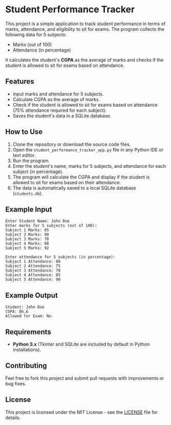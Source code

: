 
# Student Performance Tracker

This project is a simple application to track student performance in terms of marks, attendance, and eligibility to sit for exams. The program collects the following data for 5 subjects:
- Marks (out of 100)
- Attendance (in percentage)

It calculates the student's **CGPA** as the average of marks and checks if the student is allowed to sit for exams based on attendance.

## Features
- Input marks and attendance for 5 subjects.
- Calculate CGPA as the average of marks.
- Check if the student is allowed to sit for exams based on attendance (75% attendance required for each subject).
- Saves the student's data in a SQLite database.

## How to Use
1. Clone the repository or download the source code files.
2. Open the `student_performance_tracker_app.py` file in any Python IDE or text editor.
3. Run the program.
4. Enter the student's name, marks for 5 subjects, and attendance for each subject (in percentage).
5. The program will calculate the CGPA and display if the student is allowed to sit for exams based on their attendance.
6. The data is automatically saved to a local SQLite database (`students.db`).

## Example Input
```
Enter Student Name: John Doe
Enter marks for 5 subjects (out of 100):
Subject 1 Marks: 85
Subject 2 Marks: 90
Subject 3 Marks: 78
Subject 4 Marks: 88
Subject 5 Marks: 92

Enter attendance for 5 subjects (in percentage):
Subject 1 Attendance: 80
Subject 2 Attendance: 75
Subject 3 Attendance: 70
Subject 4 Attendance: 85
Subject 5 Attendance: 90
```

## Example Output
```
Student: John Doe
CGPA: 86.6
Allowed for Exam: No
```

## Requirements
- **Python 3.x** (Tkinter and SQLite are included by default in Python installations).

## Contributing
Feel free to fork this project and submit pull requests with improvements or bug fixes.

## License
This project is licensed under the MIT License - see the [LICENSE](LICENSE) file for details.
